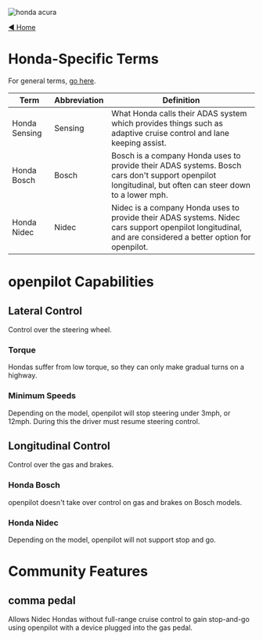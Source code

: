 ![honda acura](https://user-images.githubusercontent.com/37757984/81997732-7f1f9300-9605-11ea-96fc-54474d48889e.jpeg)

[◄ Home](https://github.com/commaai/openpilot/wiki)

# Honda-Specific Terms

For general terms, [go here](https://github.com/commaai/openpilot/wiki/Glossary-of-Terms).

Term | Abbreviation | Definition
--- | --- | ---
Honda Sensing | Sensing | What Honda calls their ADAS system which provides things such as adaptive cruise control and lane keeping assist.
Honda Bosch | Bosch | Bosch is a company Honda uses to provide their ADAS systems. Bosch cars don't support openpilot longitudinal, but often can steer down to a lower mph.
Honda Nidec | Nidec | Nidec is a company Honda uses to provide their ADAS systems. Nidec cars support openpilot longitudinal, and are considered a better option for openpilot.

# openpilot Capabilities

## Lateral Control

Control over the steering wheel.

### Torque
Hondas suffer from low torque, so they can only make gradual turns on a highway.

### Minimum Speeds
Depending on the model, openpilot will stop steering under 3mph, or 12mph. During this the driver must resume steering control.

## Longitudinal Control

Control over the gas and brakes.

### Honda Bosch
openpilot doesn't take over control on gas and brakes on Bosch models.

### Honda Nidec
Depending on the model, openpilot will not support stop and go.

# Community Features

## comma pedal

Allows Nidec Hondas without full-range cruise control to gain stop-and-go using openpilot with a device plugged into the gas pedal.
